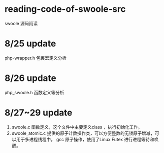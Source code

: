 # reading-code-of-swoole-src
swoole 源码阅读

# 8/25 update
php-wrapper.h 包裹宏定义分析
# 8/26 update
 php_swoole.h 函数定义等分析

# 8/27~29 update
 1.  swoole.c  函数定义，这个文件中主要定义class ，执行初始化工作。
 2.  swoole_atomic.c  提供的原子计数操作类，可以方便整数的无锁原子增减，可以用于多进程线程中。
   gcc 原子操作，使用了Linux Futex 进行进程等待和唤醒。
